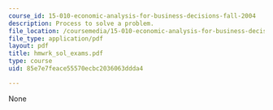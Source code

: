 ```yaml
---
course_id: 15-010-economic-analysis-for-business-decisions-fall-2004
description: Process to solve a problem.
file_location: /coursemedia/15-010-economic-analysis-for-business-decisions-fall-2004/85e7e7feace55570ecbc2036063ddda4_hmwrk_sol_exams.pdf
file_type: application/pdf
layout: pdf
title: hmwrk_sol_exams.pdf
type: course
uid: 85e7e7feace55570ecbc2036063ddda4

---
```

None